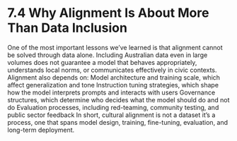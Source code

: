 # 7.4 Why Alignment Is About More Than Data Inclusion

One of the most important lessons we’ve learned is that alignment cannot be solved through data alone. Including Australian data even in large volumes does not guarantee a model that behaves appropriately, understands local norms, or communicates effectively in civic contexts.
Alignment also depends on:
Model architecture and training scale, which affect generalization and tone
Instruction tuning strategies, which shape how the model interprets prompts and interacts with users
Governance structures, which determine who decides what the model should do and not do
Evaluation processes, including red-teaming, community testing, and public sector feedback
In short, cultural alignment is not a dataset it’s a process, one that spans model design, training, fine-tuning, evaluation, and long-term deployment.
